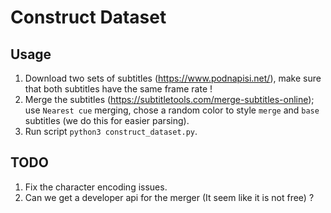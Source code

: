 # Construct Dataset

## Usage

1. Download two sets of subtitles (https://www.podnapisi.net/), make sure that both subtitles have the same frame rate !
2. Merge the subtitles (https://subtitletools.com/merge-subtitles-online); use `Nearest cue` merging, chose a random color to style `merge` and `base` subtitles (we do this for easier parsing).
3. Run script `python3 construct_dataset.py`.

## TODO

1. Fix the character encoding issues.
2. Can we get a developer api for the merger (It seem like it is not free) ?
